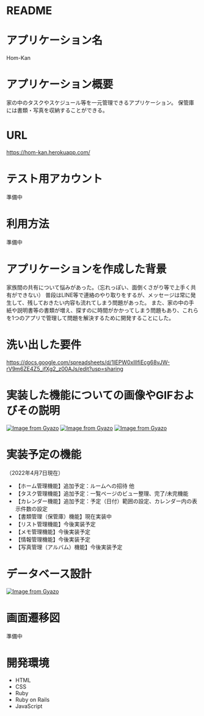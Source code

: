 # README


# アプリケーション名
Hom-Kan


# アプリケーション概要
家の中のタスクやスケジュール等を一元管理できるアプリケーション。
保管庫には書類・写真を収納することができる。


# URL
https://hom-kan.herokuapp.com/


# テスト用アカウント
準備中


# 利用方法
準備中


# アプリケーションを作成した背景
家族間の共有について悩みがあった。（忘れっぽい、面倒くさがり等で上手く共有ができない）
普段はLINE等で連絡のやり取りをするが、メッセージは常に発生して、残しておきたい内容も流れてしまう問題があった。
また、家の中の手紙や説明書等の書類が増え、探すのに時間がかかってしまう問題もあり、これらを1つのアプリで管理して問題を解決するために開発することにした。


# 洗い出した要件
https://docs.google.com/spreadsheets/d/1IEPW0xlllfiEcg68vJW-rV9m6ZE4Z5_ifXg2_z00AJs/edit?usp=sharing


# 実装した機能についての画像やGIFおよびその説明
[![Image from Gyazo](https://i.gyazo.com/e445f26acfee04b6544c65965ae1b2da.png)](https://gyazo.com/e445f26acfee04b6544c65965ae1b2da)
[![Image from Gyazo](https://i.gyazo.com/2f12f02d81b9e9200d87dbedc6755367.gif)](https://gyazo.com/2f12f02d81b9e9200d87dbedc6755367)
[![Image from Gyazo](https://i.gyazo.com/e5955c18fefeca1e6baa76baac1cf0d2.gif)](https://gyazo.com/e5955c18fefeca1e6baa76baac1cf0d2)


# 実装予定の機能
（2022年4月7日現在）
* 【ホーム管理機能】追加予定：ルームへの招待 他
* 【タスク管理機能】追加予定：一覧ページのビュー整理、完了/未完機能
* 【カレンダー機能】追加予定：予定（日付）範囲の設定、カレンダー内の表示件数の設定
* 【書類管理（保管庫）機能】現在実装中
* 【リスト管理機能】今後実装予定
* 【メモ管理機能】今後実装予定
* 【情報管理機能】今後実装予定
* 【写真管理（アルバム）機能】今後実装予定  
  

# データベース設計
[![Image from Gyazo](https://i.gyazo.com/93d88a8c658ff48b4999abe4436f97d9.png)](https://gyazo.com/93d88a8c658ff48b4999abe4436f97d9)


# 画面遷移図
準備中


# 開発環境
* HTML
* CSS
* Ruby
* Ruby on Rails
* JavaScript

